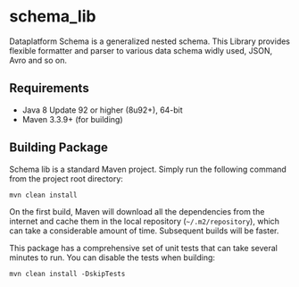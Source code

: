 # schema_lib
Dataplatform Schema is a generalized nested schema. This Library provides flexible formatter and parser to various data schema widly used, JSON, Avro and so on.

## Requirements

* Java 8 Update 92 or higher (8u92+), 64-bit
* Maven 3.3.9+ (for building)


## Building Package
Schema lib is a standard Maven project. Simply run the following command from the project root directory:

```
mvn clean install
```

On the first build, Maven will download all the dependencies from the internet and cache them in the local repository (`~/.m2/repository`), which can take a considerable amount of time. Subsequent builds will be faster.

This package has a comprehensive set of unit tests that can take several minutes to run. You can disable the tests when building:

```
mvn clean install -DskipTests
```

